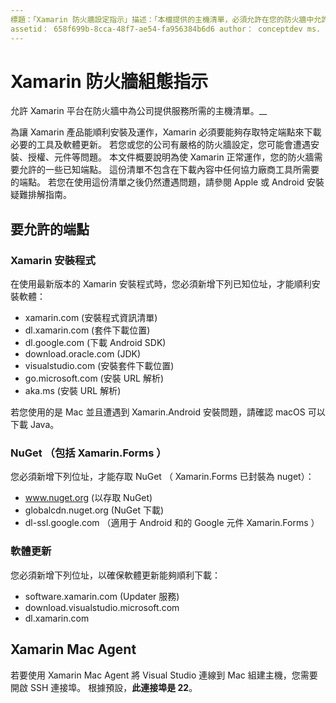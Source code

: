 ```yaml
---
標題：「Xamarin 防火牆設定指示」描述：「本檔提供的主機清單，必須允許在您的防火牆中允許 Xamarin 在公司環境中工作。」
assetid： 658f699b-8cca-48f7-ae54-fa956384b6d6 author： conceptdev ms. author： crdun ms. date： 07/17/2019 no-loc： [ Xamarin.Forms ， Xamarin.Essentials ]
---
```


# <a name="xamarin-firewall-configuration-instructions"></a>Xamarin 防火牆組態指示

允許 Xamarin 平台在防火牆中為公司提供服務所需的主機清單。__

為讓 Xamarin 產品能順利安裝及運作，Xamarin 必須要能夠存取特定端點來下載必要的工具及軟體更新。 若您或您的公司有嚴格的防火牆設定，您可能會遭遇安裝、授權、元件等問題。 本文件概要說明為使 Xamarin 正常運作，您的防火牆需要允許的一些已知端點。 這份清單不包含在下載內容中任何協力廠商工具所需要的端點。 若您在使用這份清單之後仍然遭遇問題，請參閱 Apple 或 Android 安裝疑難排解指南。

## <a name="endpoints-to-allow"></a>要允許的端點

### <a name="xamarin-installer"></a>Xamarin 安裝程式

在使用最新版本的 Xamarin 安裝程式時，您必須新增下列已知位址，才能順利安裝軟體：

- xamarin.com (安裝程式資訊清單)
- dl.xamarin.com (套件下載位置)
- dl.google.com (下載 Android SDK)
- download.oracle.com (JDK)
- visualstudio.com (安裝套件下載位置)
- go.microsoft.com (安裝 URL 解析)
- aka.ms (安裝 URL 解析)

若您使用的是 Mac 並且遭遇到 Xamarin.Android 安裝問題，請確認 macOS 可以下載 Java。

### <a name="nuget-including-xamarinforms"></a>NuGet （包括 Xamarin.Forms ）

您必須新增下列位址，才能存取 NuGet （ Xamarin.Forms 已封裝為 nuget）：

- www.nuget.org (以存取 NuGet)
- globalcdn.nuget.org (NuGet 下載)
- dl-ssl.google.com （適用于 Android 和的 Google 元件 Xamarin.Forms ）

### <a name="software-updates"></a>軟體更新

您必須新增下列位址，以確保軟體更新能夠順利下載：

- software.xamarin.com (Updater 服務)
- download.visualstudio.microsoft.com
- dl.xamarin.com

## <a name="xamarin-mac-agent"></a>Xamarin Mac Agent

若要使用 Xamarin Mac Agent 將 Visual Studio 連線到 Mac 組建主機，您需要開啟 SSH 連接埠。 根據預設，**此連接埠是 22**。
